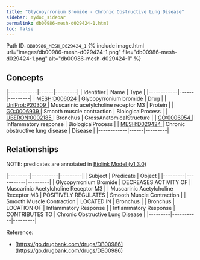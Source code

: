 ```yaml
---
title: "Glycopyrronium Bromide - Chronic Obstructive Lung Disease"
sidebar: mydoc_sidebar
permalink: db00986-mesh-d029424-1.html
toc: false 
---
```



Path ID: `DB00986_MESH_D029424_1`
{% include image.html url="images/db00986-mesh-d029424-1.png" file="db00986-mesh-d029424-1.png" alt="db00986-mesh-d029424-1" %}

## Concepts

|------------|------|---------|
| Identifier | Name | Type    |
|------------|------|---------|
| <a href="https://identifiers.org/MESH:D006024">MESH:D006024 </a> | Glycopyrronium bromide | Drug |
| <a href="https://identifiers.org/UniProt:P20309">UniProt:P20309 </a> | Muscarinic acetylcholine receptor M3 | Protein |
| <a href="https://identifiers.org/GO:0006939">GO:0006939 </a> | Smooth muscle contraction | BiologicalProcess |
| <a href="https://identifiers.org/UBERON:0002185">UBERON:0002185 </a> | Bronchus | GrossAnatomicalStructure |
| <a href="https://identifiers.org/GO:0006954">GO:0006954 </a> | Inflammatory response | BiologicalProcess |
| <a href="https://identifiers.org/MESH:D029424">MESH:D029424 </a> | Chronic obstructive lung disease | Disease |
|------------|------|---------|

## Relationships


NOTE: predicates are annotated in <a href="https://github.com/biolink/biolink-model/releases/tag/v1.3.0">Biolink Model (v1.3.0)</a>

|---------|-----------|---------|
| Subject | Predicate | Object  |
|---------|-----------|---------|
| Glycopyrronium Bromide | DECREASES ACTIVITY OF | Muscarinic Acetylcholine Receptor M3 |
| Muscarinic Acetylcholine Receptor M3 | POSITIVELY REGULATES | Smooth Muscle Contraction |
| Smooth Muscle Contraction | LOCATED IN | Bronchus |
| Bronchus | LOCATION OF | Inflammatory Response |
| Inflammatory Response | CONTRIBUTES TO | Chronic Obstructive Lung Disease |
|---------|-----------|---------|

Reference: 
  - [https://go.drugbank.com/drugs/DB00986](https://go.drugbank.com/drugs/DB00986)

